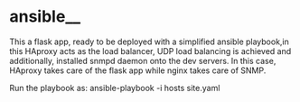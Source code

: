 # ansible__

This a flask app, ready to be deployed with a simplified ansible playbook,in this HAproxy acts as the load balancer, UDP load balancing is achieved and additionally, installed snmpd daemon onto the dev servers. In this case, HAproxy takes care of the flask app while nginx takes care of SNMP.

Run the playbook as: ansible-playbook -i hosts site.yaml
